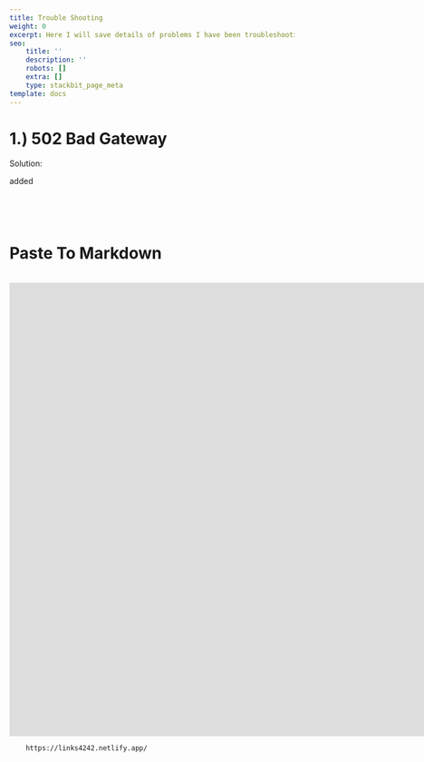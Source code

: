 ```yaml
---
title: Trouble Shooting
weight: 0
excerpt: Here I will save details of problems I have been troubleshooting.
seo:
    title: ''
    description: ''
    robots: []
    extra: []
    type: stackbit_page_meta
template: docs
---
```


# 1.) 502 Bad Gateway

Solution:

added

```

```



<br>

<br>
<h1>   Paste To Markdown </h1>
<br>
<iframe  class="block-content" src="https://euangoddard.github.io/clipboard2markdown/" height="800px" width="1600px" scrolling="yes" frameborder="no" loading="lazy" allowtransparency="true" allowfullscreen="true" title="YouTube video
        player" frameborder="0" allow="accelerometer; autoplay; clipboard-write;
        encrypted-media; gyroscope; picture-in-picture" allowfullscreen></iframe>
        
        
        https://links4242.netlify.app/
<br>